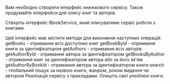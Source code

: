 Вам необхідно створити інтерфейс книжкового сервісу.
Також продумайте інтерфейси для опису книг та авторів.

Створіть інтерфейс IBookService, який описуватиме сервіс роботи з книгами.

Цей інтерфейс має містити методи для виконання наступних операцій:
getBooks - отримання всіх доступних книг
getBookById - отримання книги за ідентифікатором
getAuthors - отримання всіх авторів
getAuthorById - отримання автора за ідентифікатором
getBooksByAuthor - отримання книг за ідентифікатором автора або за його ім'ям
getAuthorByBookId - отримання автора за ідентифікатором книги
search - глобальний пошук за назвою книги, жанром, роком видання чи автором
Реалізація сервісу з прикладами. Опишіть свої улюблені книги.